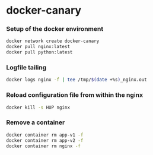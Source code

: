 # docker-canary

### Setup of the docker environment

```bash
docker network create docker-canary
docker pull nginx:latest
docker pull python:latest
```

### Logfile tailing

```bash
docker logs nginx -f | tee /tmp/$(date +%s)_nginx.out
```

### Reload configuration file from within the nginx

```bash
docker kill -s HUP nginx
```

### Remove a container

```bash
docker container rm app-v1 -f
docker container rm app-v2 -f
docker container rm nginx -f
```